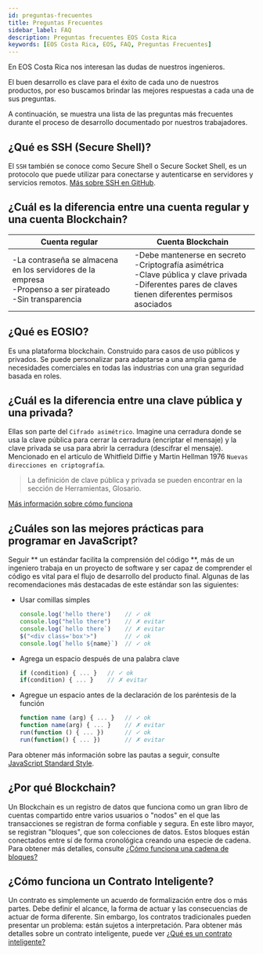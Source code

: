 ```yaml
---
id: preguntas-frecuentes
title: Preguntas Frecuentes
sidebar_label: FAQ
description: Preguntas frecuentes EOS Costa Rica
keywords: [EOS Costa Rica, EOS, FAQ, Preguntas Frecuentes]
---
```



En EOS Costa Rica nos interesan las dudas de nuestros ingenieros.

El buen desarrollo es clave para el éxito de cada uno de nuestros productos, por eso buscamos brindar las mejores respuestas a cada una de sus preguntas.

A continuación, se muestra una lista de las preguntas más frecuentes durante el proceso de desarrollo documentado por nuestros trabajadores.


## ¿Qué es SSH (Secure Shell)?

El `SSH` también se conoce como Secure Shell o Secure Socket Shell, es un protocolo que puede utilizar para conectarse y autenticarse en servidores y servicios remotos. [Más sobre SSH en GitHub](https://docs.github.com/en/free-pro-team@latest/github/authenticating-to-github/about-ssh).


## ¿Cuál es la diferencia entre una cuenta regular y una cuenta Blockchain?

| Cuenta regular | Cuenta Blockchain |  
|------|------|
|-La contraseña se almacena en los servidores de la empresa <br/> -Propenso a ser pirateado <br/> -Sin transparencia   | -Debe mantenerse en secreto <br/> -Criptografía asimétrica <br/> -Clave pública y clave privada <br/> -Diferentes pares de claves tienen diferentes permisos asociados   |


## ¿Qué es EOSIO?

Es una plataforma blockchain. Construido para casos de uso públicos y privados. Se puede personalizar para adaptarse a una amplia gama de necesidades comerciales en todas las industrias con una gran seguridad basada en roles.


## ¿Cuál es la diferencia entre una clave pública y una privada?


Ellas son parte del `Cifrado asimétrico`. Imagine una cerradura donde se usa la clave pública para cerrar la cerradura (encriptar el mensaje) y la clave privada se usa para abrir la cerradura (descifrar el mensaje). 
Mencionado en el artículo de Whitfield Diffie y Martin Hellman 1976 `Nuevas direcciones en criptografía`.

>La definición de clave pública y privada se pueden encontrar en la sección de Herramientas, Glosario.

[Más información sobre cómo funciona](https://www.preveil.com/blog/public-and-private-key/)


## ¿Cuáles son las mejores prácticas para programar en JavaScript?


Seguir ** un estándar facilita la comprensión del código **, más de un ingeniero trabaja en un proyecto de software y ser capaz de comprender el código es vital para el flujo de desarrollo del producto final. Algunas de las recomendaciones más destacadas de este estándar son las siguientes:
- Usar comillas simples

    ```js
    console.log('hello there')    // ✓ ok
    console.log("hello there")    // ✗ evitar
    console.log(`hello there`)    // ✗ evitar
    $("<div class='box'>")        // ✓ ok
    console.log(`hello ${name}`)  // ✓ ok
    ```

- Agrega un espacio después de una palabra clave

    ```js
    if (condition) { ... }   // ✓ ok
    if(condition) { ... }    // ✗ evitar
    ```

- Agregue un espacio antes de la declaración de los paréntesis de la función

    ```js
    function name (arg) { ... }   // ✓ ok
    function name(arg) { ... }    // ✗ evitar
    run(function () { ... })      // ✓ ok
    run(function() { ... })       // ✗ evitar
    ```

Para obtener más información sobre las pautas a seguir, consulte [JavaScript Standard Style](https://standardjs.com/rules.html).

## ¿Por qué Blockchain?

Un Blockchain es un registro de datos que funciona como un gran libro de cuentas compartido entre varios usuarios o "nodos" en el que las transacciones se registran de forma confiable y segura. En este libro mayor, se registran "bloques", que son colecciones de datos. Estos bloques están conectados entre sí de forma cronológica creando una especie de cadena.
Para obtener más detalles, consulte [¿Cómo funciona una cadena de bloques?](https://eoscostarica.medium.com/https-medium-com-eoscostarica-que-es-blockchain-d54d42439ef3)

## ¿Cómo funciona un Contrato Inteligente?

Un contrato es simplemente un acuerdo de formalización entre dos o más partes. Debe definir el alcance, la forma de actuar y las consecuencias de actuar de forma diferente. Sin embargo, los contratos tradicionales pueden presentar un problema: están sujetos a interpretación.
Para obtener más detalles sobre un contrato inteligente, puede ver [¿Qué es un contrato inteligente?](https://eoscostarica.medium.com/qu%C3%A9-es-un-smart-contract-793d2042c65d)